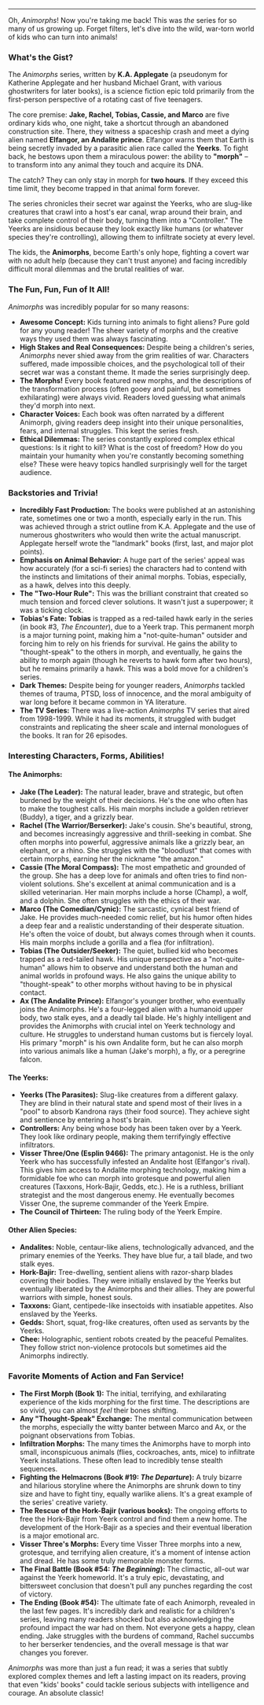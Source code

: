---
Oh, *Animorphs*! Now you're taking me back! This was *the* series for so many of us growing up. Forget filters, let's dive into the wild, war-torn world of kids who can turn into animals!

### What's the Gist?

The *Animorphs* series, written by **K.A. Applegate** (a pseudonym for Katherine Applegate and her husband Michael Grant, with various ghostwriters for later books), is a science fiction epic told primarily from the first-person perspective of a rotating cast of five teenagers.

The core premise: **Jake, Rachel, Tobias, Cassie, and Marco** are five ordinary kids who, one night, take a shortcut through an abandoned construction site. There, they witness a spaceship crash and meet a dying alien named **Elfangor, an Andalite prince**. Elfangor warns them that Earth is being secretly invaded by a parasitic alien race called the **Yeerks**. To fight back, he bestows upon them a miraculous power: the ability to **"morph"** – to transform into any animal they touch and acquire its DNA.

The catch? They can only stay in morph for **two hours**. If they exceed this time limit, they become trapped in that animal form forever.

The series chronicles their secret war against the Yeerks, who are slug-like creatures that crawl into a host's ear canal, wrap around their brain, and take complete control of their body, turning them into a "Controller." The Yeerks are insidious because they look exactly like humans (or whatever species they're controlling), allowing them to infiltrate society at every level.

The kids, the **Animorphs**, become Earth's only hope, fighting a covert war with no adult help (because they can't trust anyone) and facing incredibly difficult moral dilemmas and the brutal realities of war.

### The Fun, Fun, Fun of It All!

*Animorphs* was incredibly popular for so many reasons:

* **Awesome Concept:** Kids turning into animals to fight aliens? Pure gold for any young reader! The sheer variety of morphs and the creative ways they used them was always fascinating.
* **High Stakes and Real Consequences:** Despite being a children's series, *Animorphs* never shied away from the grim realities of war. Characters suffered, made impossible choices, and the psychological toll of their secret war was a constant theme. It made the series surprisingly deep.
* **The Morphs!** Every book featured new morphs, and the descriptions of the transformation process (often gooey and painful, but sometimes exhilarating) were always vivid. Readers loved guessing what animals they'd morph into next.
* **Character Voices:** Each book was often narrated by a different Animorph, giving readers deep insight into their unique personalities, fears, and internal struggles. This kept the series fresh.
* **Ethical Dilemmas:** The series constantly explored complex ethical questions: Is it right to kill? What is the cost of freedom? How do you maintain your humanity when you're constantly becoming something else? These were heavy topics handled surprisingly well for the target audience.

### Backstories and Trivia!

* **Incredibly Fast Production:** The books were published at an astonishing rate, sometimes one or two a month, especially early in the run. This was achieved through a strict outline from K.A. Applegate and the use of numerous ghostwriters who would then write the actual manuscript. Applegate herself wrote the "landmark" books (first, last, and major plot points).
* **Emphasis on Animal Behavior:** A huge part of the series' appeal was how accurately (for a sci-fi series) the characters had to contend with the instincts and limitations of their animal morphs. Tobias, especially, as a hawk, delves into this deeply.
* **The "Two-Hour Rule":** This was the brilliant constraint that created so much tension and forced clever solutions. It wasn't just a superpower; it was a ticking clock.
* **Tobias's Fate:** **Tobias** is trapped as a red-tailed hawk early in the series (in book #3, *The Encounter*), due to a Yeerk trap. This permanent morph is a major turning point, making him a "not-quite-human" outsider and forcing him to rely on his friends for survival. He gains the ability to "thought-speak" to the others in morph, and eventually, he gains the ability to morph again (though he reverts to hawk form after two hours), but he remains primarily a hawk. This was a bold move for a children's series.
* **Dark Themes:** Despite being for younger readers, *Animorphs* tackled themes of trauma, PTSD, loss of innocence, and the moral ambiguity of war long before it became common in YA literature.
* **The TV Series:** There was a live-action *Animorphs* TV series that aired from 1998-1999. While it had its moments, it struggled with budget constraints and replicating the sheer scale and internal monologues of the books. It ran for 26 episodes.

### Interesting Characters, Forms, Abilities!

#### The Animorphs:

* **Jake (The Leader):** The natural leader, brave and strategic, but often burdened by the weight of their decisions. He's the one who often has to make the toughest calls. His main morphs include a golden retriever (Buddy), a tiger, and a grizzly bear.
* **Rachel (The Warrior/Berserker):** Jake's cousin. She's beautiful, strong, and becomes increasingly aggressive and thrill-seeking in combat. She often morphs into powerful, aggressive animals like a grizzly bear, an elephant, or a rhino. She struggles with the "bloodlust" that comes with certain morphs, earning her the nickname "the amazon."
* **Cassie (The Moral Compass):** The most empathetic and grounded of the group. She has a deep love for animals and often tries to find non-violent solutions. She's excellent at animal communication and is a skilled veterinarian. Her main morphs include a horse (Champ), a wolf, and a dolphin. She often struggles with the ethics of their war.
* **Marco (The Comedian/Cynic):** The sarcastic, cynical best friend of Jake. He provides much-needed comic relief, but his humor often hides a deep fear and a realistic understanding of their desperate situation. He's often the voice of doubt, but always comes through when it counts. His main morphs include a gorilla and a flea (for infiltration).
* **Tobias (The Outsider/Seeker):** The quiet, bullied kid who becomes trapped as a red-tailed hawk. His unique perspective as a "not-quite-human" allows him to observe and understand both the human and animal worlds in profound ways. He also gains the unique ability to "thought-speak" to other morphs without having to be in physical contact.
* **Ax (The Andalite Prince):** Elfangor's younger brother, who eventually joins the Animorphs. He's a four-legged alien with a humanoid upper body, two stalk eyes, and a deadly tail blade. He's highly intelligent and provides the Animorphs with crucial intel on Yeerk technology and culture. He struggles to understand human customs but is fiercely loyal. His primary "morph" is his own Andalite form, but he can also morph into various animals like a human (Jake's morph), a fly, or a peregrine falcon.

#### The Yeerks:

* **Yeerks (The Parasites):** Slug-like creatures from a different galaxy. They are blind in their natural state and spend most of their lives in a "pool" to absorb Kandrona rays (their food source). They achieve sight and sentience by entering a host's brain.
* **Controllers:** Any being whose body has been taken over by a Yeerk. They look like ordinary people, making them terrifyingly effective infiltrators.
* **Visser Three/One (Esplin 9466):** The primary antagonist. He is the only Yeerk who has successfully infested an Andalite host (Elfangor's rival). This gives him access to Andalite morphing technology, making him a formidable foe who can morph into grotesque and powerful alien creatures (Taxxons, Hork-Bajir, Gedds, etc.). He is a ruthless, brilliant strategist and the most dangerous enemy. He eventually becomes Visser One, the supreme commander of the Yeerk Empire.
* **The Council of Thirteen:** The ruling body of the Yeerk Empire.

#### Other Alien Species:

* **Andalites:** Noble, centaur-like aliens, technologically advanced, and the primary enemies of the Yeerks. They have blue fur, a tail blade, and two stalk eyes.
* **Hork-Bajir:** Tree-dwelling, sentient aliens with razor-sharp blades covering their bodies. They were initially enslaved by the Yeerks but eventually liberated by the Animorphs and their allies. They are powerful warriors with simple, honest souls.
* **Taxxons:** Giant, centipede-like insectoids with insatiable appetites. Also enslaved by the Yeerks.
* **Gedds:** Short, squat, frog-like creatures, often used as servants by the Yeerks.
* **Chee:** Holographic, sentient robots created by the peaceful Pemalites. They follow strict non-violence protocols but sometimes aid the Animorphs indirectly.

### Favorite Moments of Action and Fan Service!

* **The First Morph (Book 1):** The initial, terrifying, and exhilarating experience of the kids morphing for the first time. The descriptions are so vivid, you can almost *feel* their bones shifting.
* **Any "Thought-Speak" Exchange:** The mental communication between the morphs, especially the witty banter between Marco and Ax, or the poignant observations from Tobias.
* **Infiltration Morphs:** The many times the Animorphs have to morph into small, inconspicuous animals (flies, cockroaches, ants, mice) to infiltrate Yeerk installations. These often lead to incredibly tense stealth sequences.
* **Fighting the Helmacrons (Book #19: *The Departure*):** A truly bizarre and hilarious storyline where the Animorphs are shrunk down to tiny size and have to fight tiny, equally warlike aliens. It's a great example of the series' creative variety.
* **The Rescue of the Hork-Bajir (various books):** The ongoing efforts to free the Hork-Bajir from Yeerk control and find them a new home. The development of the Hork-Bajir as a species and their eventual liberation is a major emotional arc.
* **Visser Three's Morphs:** Every time Visser Three morphs into a new, grotesque, and terrifying alien creature, it's a moment of intense action and dread. He has some truly memorable monster forms.
* **The Final Battle (Book #54: *The Beginning*):** The climactic, all-out war against the Yeerk homeworld. It's a truly epic, devastating, and bittersweet conclusion that doesn't pull any punches regarding the cost of victory.
* **The Ending (Book #54):** The ultimate fate of each Animorph, revealed in the last few pages. It's incredibly dark and realistic for a children's series, leaving many readers shocked but also acknowledging the profound impact the war had on them. Not everyone gets a happy, clean ending. Jake struggles with the burdens of command, Rachel succumbs to her berserker tendencies, and the overall message is that war changes you forever.

*Animorphs* was more than just a fun read; it was a series that subtly explored complex themes and left a lasting impact on its readers, proving that even "kids' books" could tackle serious subjects with intelligence and courage. An absolute classic!